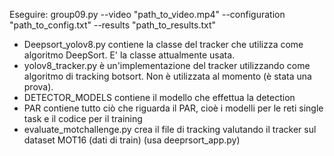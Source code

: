 Eseguire: group09.py --video "path_to_video.mp4" --configuration "path_to_config.txt" --results "path_to_results.txt"

- Deepsort_yolov8.py contiene la classe del tracker che utilizza come algoritmo DeepSort. E' la classe attualmente usata.
- yolov8_tracker.py è un'implementazione del tracker utilizzando come algoritmo di tracking botsort. Non è utilizzata al momento (è stata una prova).
- DETECTOR_MODELS contiene il modello che effettua la detection
- PAR contiene tutto ciò che riguarda il PAR, cioè i modelli per le reti single task e il codice per il training
- evaluate_motchallenge.py crea il file di tracking valutando il tracker sul dataset MOT16 (dati di train) (usa deeprsort_app.py)

